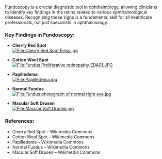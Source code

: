 Fundoscopy is a crucial diagnostic tool in ophthalmology, allowing clinicians to identify key findings in the retina related to various ophthalmological diseases. Recognizing these signs is a fundamental skill for all healthcare professionals, not just specialists in ophthalmology.

### Key Findings in Fundoscopy:
- **Cherry Red Spot**  
[![File:Cherry Red Spot Fiess.jpg](https://upload.wikimedia.org/wikipedia/commons/f/f6/Cherry_Red_Spot_Fiess.jpg?20180426185856)](https://upload.wikimedia.org/wikipedia/commons/f/f6/Cherry_Red_Spot_Fiess.jpg)

- **Cotton Wool Spot**  
[![File:Fundus Proliferative retinopathy EDA01.JPG](https://upload.wikimedia.org/wikipedia/commons/thumb/9/9f/Fundus_Proliferative_retinopathy_EDA01.JPG/800px-Fundus_Proliferative_retinopathy_EDA01.JPG?20060613095732)](https://upload.wikimedia.org/wikipedia/commons/9/9f/Fundus_Proliferative_retinopathy_EDA01.JPG)

- **Papilledema**  
[![File:Papilledema.jpg](https://upload.wikimedia.org/wikipedia/commons/1/1a/Papilledema.jpg?20110816032910)](https://upload.wikimedia.org/wikipedia/commons/1/1a/Papilledema.jpg)

- **Normal Fundus**  
[![File:Fundus photograph of normal right eye.jpg](https://upload.wikimedia.org/wikipedia/commons/thumb/3/37/Fundus_photograph_of_normal_right_eye.jpg/600px-Fundus_photograph_of_normal_right_eye.jpg?20120321104922)](https://upload.wikimedia.org/wikipedia/commons/3/37/Fundus_photograph_of_normal_right_eye.jpg)

- **Macular Soft Drusen**  
[![File:Macular Soft Drusen.jpg](https://upload.wikimedia.org/wikipedia/commons/thumb/5/57/Macular_Soft_Drusen.jpg/666px-Macular_Soft_Drusen.jpg?20100906125719)](https://upload.wikimedia.org/wikipedia/commons/5/57/Macular_Soft_Drusen.jpg)

### References:
- Cherry Red Spot – Wikimedia Commons
- Cotton Wool Spot – Wikimedia Commons
- Papilledema – Wikimedia Commons
- Normal Fundus – Wikimedia Commons
- Macular Soft Drusen – Wikimedia Commons